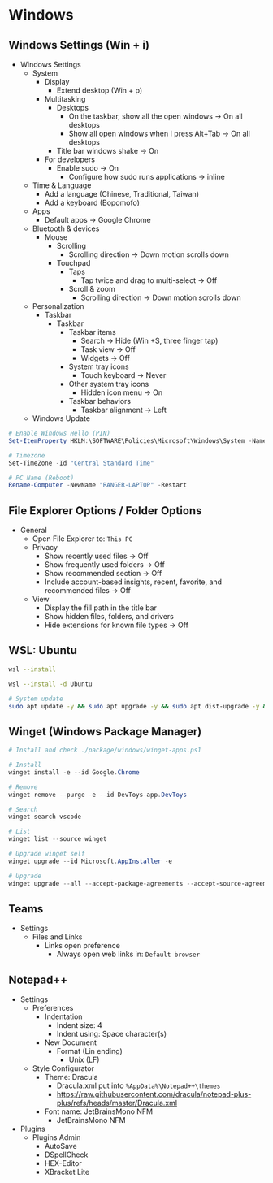 # Windows

## Windows Settings (Win + i)

- Windows Settings
  - System
    - Display
      - Extend desktop (Win + p)
    - Multitasking
      - Desktops
        - On the taskbar, show all the open windows -> On all desktops
        - Show all open windows when I press Alt+Tab -> On all desktops
      - Title bar windows shake -> On
    - For developers
      - Enable sudo -> On
        - Configure how sudo runs applications -> inline
  - Time & Language
    - Add a language (Chinese, Traditional, Taiwan)
    - Add a keyboard (Bopomofo)
  - Apps
    - Default apps -> Google Chrome
  - Bluetooth & devices
    - Mouse
      - Scrolling
        - Scrolling direction -> Down motion scrolls down
      - Touchpad
        - Taps
          - Tap twice and drag to multi-select -> Off
        - Scroll & zoom
          - Scrolling direction -> Down motion scrolls down
  - Personalization
    - Taskbar
      - Taskbar
        - Taskbar items
          - Search -> Hide (Win +S, three finger tap)
          - Task view -> Off
          - Widgets -> Off
        - System tray icons
          - Touch keyboard -> Never
        - Other system tray icons
          - Hidden icon menu -> On
        - Taskbar behaviors
          - Taskbar alignment -> Left
  - Windows Update

```powershell
# Enable Windows Hello (PIN)
Set-ItemProperty HKLM:\SOFTWARE\Policies\Microsoft\Windows\System -Name AllowDomainPINLogon -Value 1 -Type DWord

# Timezone
Set-TimeZone -Id "Central Standard Time"

# PC Name (Reboot)
Rename-Computer -NewName "RANGER-LAPTOP" -Restart
```

## File Explorer Options / Folder Options

- General
  - Open File Explorer to: `This PC`
  - Privacy
    - Show recently used files -> Off
    - Show frequently used folders → Off
    - Show recommended section → Off
    - Include account-based insights, recent, favorite, and recommended files → Off
  - View
    - Display the fill path in the title bar
    - Show hidden files, folders, and drivers
    - Hide extensions for known file types -> Off

## WSL: Ubuntu

```bash
wsl --install 

wsl --install -d Ubuntu

# System update
sudo apt update -y && sudo apt upgrade -y && sudo apt dist-upgrade -y && sudo apt autoremove -y
```

## Winget (Windows Package Manager)

```powershell
# Install and check ./package/windows/winget-apps.ps1

# Install
winget install -e --id Google.Chrome

# Remove
winget remove --purge -e --id DevToys-app.DevToys

# Search
winget search vscode

# List
winget list --source winget

# Upgrade winget self
winget upgrade --id Microsoft.AppInstaller -e

# Upgrade
winget upgrade --all --accept-package-agreements --accept-source-agreements
```

## Teams

- Settings
  - Files and Links
    - Links open preference
      - Always open web links in: `Default browser`

## Notepad++

- Settings
  - Preferences
    - Indentation
      - Indent size: 4
      - Indent using: Space character(s)
    - New Document
      - Format (Lin ending)
        - Unix (LF)
  - Style Configurator
    - Theme: Dracula
      - Dracula.xml put into `%AppData%\Notepad++\themes`
      - <https://raw.githubusercontent.com/dracula/notepad-plus-plus/refs/heads/master/Dracula.xml>
    - Font name: JetBrainsMono NFM
      - JetBrainsMono NFM
- Plugins
  - Plugins Admin
    - AutoSave
    - DSpellCheck
    - HEX-Editor
    - XBracket Lite
